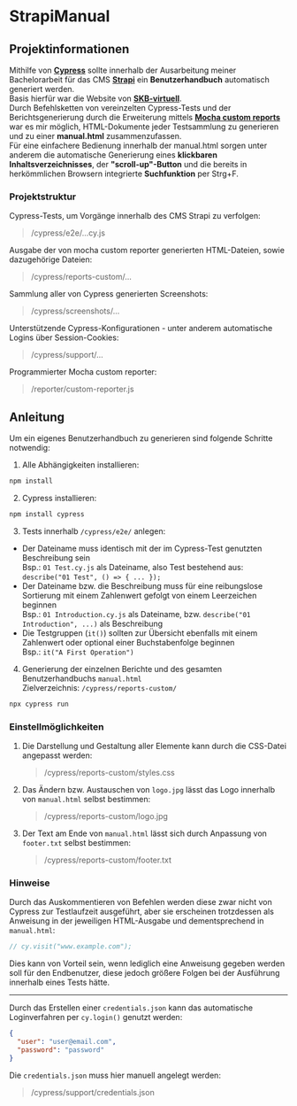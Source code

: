# StrapiManual

## Projektinformationen

Mithilfe von **[Cypress](https://www.cypress.io/)** sollte innerhalb der Ausarbeitung meiner Bachelorarbeit für das CMS **[Strapi](https://strapi.io/)** ein **Benutzerhandbuch** automatisch generiert werden.  
Basis hierfür war die Website von **[SKB-virtuell](https://skb-virtuell.de/)**.  
Durch Befehlsketten von vereinzelten Cypress-Tests und der Berichtsgenerierung durch die Erweiterung mittels **[Mocha custom reports](https://mochajs.org/api/)** war es mir möglich, HTML-Dokumente jeder Testsammlung zu generieren und zu einer **manual.html** zusammenzufassen.  
Für eine einfachere Bedienung innerhalb der manual.html sorgen unter anderem die automatische Generierung eines **klickbaren Inhaltsverzeichnisses**, der **"scroll-up"-Button** und die bereits in herkömmlichen Browsern integrierte **Suchfunktion** per Strg+F.

### Projektstruktur

Cypress-Tests, um Vorgänge innerhalb des CMS Strapi zu verfolgen:

> /cypress/e2e/...cy.js

Ausgabe der von mocha custom reporter generierten HTML-Dateien, sowie dazugehörige Dateien:

> /cypress/reports-custom/...

Sammlung aller von Cypress generierten Screenshots:

> /cypress/screenshots/...

Unterstützende Cypress-Konfigurationen - unter anderem automatische Logins über Session-Cookies:

> /cypress/support/...

Programmierter Mocha custom reporter:

> /reporter/custom-reporter.js

## Anleitung

Um ein eigenes Benutzerhandbuch zu generieren sind folgende Schritte notwendig:

1. Alle Abhängigkeiten installieren:

```bash
npm install
```

2. Cypress installieren:

```bash
npm install cypress
```

3. Tests innerhalb `/cypress/e2e/` anlegen:

- Der Dateiname muss identisch mit der im Cypress-Test genutzten Beschreibung sein  
  Bsp.: `01 Test.cy.js` als Dateiname, also Test bestehend aus: `describe("01 Test", () => { ... });`
- Der Dateiname bzw. die Beschreibung muss für eine reibungslose Sortierung mit einem Zahlenwert gefolgt von einem Leerzeichen beginnen  
  Bsp.: `01 Introduction.cy.js` als Dateiname, bzw. `describe("01 Introduction", ...)` als Beschreibung
- Die Testgruppen (`it()`) sollten zur Übersicht ebenfalls mit einem Zahlenwert oder optional einer Buchstabenfolge beginnen  
  Bsp.: `it("A First Operation")`

4. Generierung der einzelnen Berichte und des gesamten Benutzerhandbuchs `manual.html`  
   Zielverzeichnis: `/cypress/reports-custom/`

```bash
npx cypress run
```

### Einstellmöglichkeiten

1. Die Darstellung und Gestaltung aller Elemente kann durch die CSS-Datei angepasst werden:

   > /cypress/reports-custom/styles.css

2. Das Ändern bzw. Austauschen von `logo.jpg` lässt das Logo innerhalb von `manual.html` selbst bestimmen:

   > /cypress/reports-custom/logo.jpg

3. Der Text am Ende von `manual.html` lässt sich durch Anpassung von `footer.txt` selbst bestimmen:
   > /cypress/reports-custom/footer.txt

### Hinweise

Durch das Auskommentieren von Befehlen werden diese zwar nicht von Cypress zur Testlaufzeit ausgeführt, aber sie erscheinen trotzdessen als Anweisung in der jeweiligen HTML-Ausgabe und dementsprechend in `manual.html`:

```javascript
// cy.visit("www.example.com");
```

Dies kann von Vorteil sein, wenn lediglich eine Anweisung gegeben werden soll für den Endbenutzer, diese jedoch größere Folgen bei der Ausführung innerhalb eines Tests hätte.

---

Durch das Erstellen einer `credentials.json` kann das automatische Loginverfahren per `cy.login()` genutzt werden:

```json
{
  "user": "user@email.com",
  "password": "password"
}
```

Die `credentials.json` muss hier manuell angelegt werden:

> /cypress/support/credentials.json
